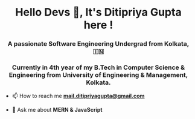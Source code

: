 
<h1 align="center">Hello Devs 👋, It's Ditipriya Gupta here !</h1>
<h3 align="center">A passionate Software Engineering Undergrad from Kolkata, 🇮🇳</h3>
<h3 align="center">Currently in 4th year of my B.Tech in Computer Science & Engineering from University of Engineering & Management, Kolkata.</h3>



- 📫 How to reach me **mail.ditipriyagupta@gmail.com**

- 💬 Ask me about **MERN & JavaScript**


